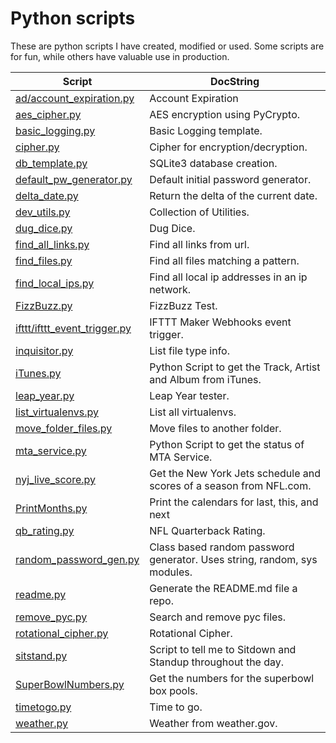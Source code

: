 # Python scripts

These are python scripts I have created, modified or used. Some scripts are for fun, while others have valuable use in production.


| Script  | DocString |
| ------------- | ------------- |
|<a href="./ad/account_expiration.py">ad/account_expiration.py</a>|Account Expiration|
|<a href="./aes_cipher.py">aes_cipher.py</a>|AES encryption using PyCrypto.|
|<a href="./basic_logging.py">basic_logging.py</a>|Basic Logging template.|
|<a href="./cipher.py">cipher.py</a>|Cipher for encryption/decryption.|
|<a href="./db_template.py">db_template.py</a>|SQLite3 database creation.|
|<a href="./default_pw_generator.py">default_pw_generator.py</a>|Default initial password generator.|
|<a href="./delta_date.py">delta_date.py</a>|Return the delta of the current date.|
|<a href="./dev_utils.py">dev_utils.py</a>|Collection of Utilities.|
|<a href="./dug_dice.py">dug_dice.py</a>|Dug Dice.|
|<a href="./find_all_links.py">find_all_links.py</a>|Find all links from url.|
|<a href="./find_files.py">find_files.py</a>|Find all files matching a pattern.|
|<a href="./find_local_ips.py">find_local_ips.py</a>|Find all local ip addresses in an ip network.|
|<a href="./FizzBuzz.py">FizzBuzz.py</a>|FizzBuzz Test.|
|<a href="./ifttt/ifttt_event_trigger.py">ifttt/ifttt_event_trigger.py</a>|IFTTT Maker Webhooks event trigger.|
|<a href="./inquisitor.py">inquisitor.py</a>|List file type info.|
|<a href="./iTunes.py">iTunes.py</a>|Python Script to get the Track, Artist and Album from iTunes. |
|<a href="./leap_year.py">leap_year.py</a>|Leap Year tester.|
|<a href="./list_virtualenvs.py">list_virtualenvs.py</a>|List all virtualenvs.|
|<a href="./move_folder_files.py">move_folder_files.py</a>|Move files to another folder.|
|<a href="./mta_service.py">mta_service.py</a>|Python Script to get the status of MTA Service.|
|<a href="./nyj_live_score.py">nyj_live_score.py</a>|Get the New York Jets schedule and scores of a season from NFL.com.|
|<a href="./PrintMonths.py">PrintMonths.py</a>|Print the calendars for last, this, and next|
|<a href="./qb_rating.py">qb_rating.py</a>|NFL Quarterback Rating.|
|<a href="./random_password_gen.py">random_password_gen.py</a>|Class based random password generator.  Uses string, random, sys modules.|
|<a href="./readme.py">readme.py</a>|Generate the README.md file a repo.|
|<a href="./remove_pyc.py">remove_pyc.py</a>|Search and remove pyc files.|
|<a href="./rotational_cipher.py">rotational_cipher.py</a>|Rotational Cipher.|
|<a href="./sitstand.py">sitstand.py</a>|Script to tell me to Sitdown and Standup throughout the day.|
|<a href="./SuperBowlNumbers.py">SuperBowlNumbers.py</a>|Get the numbers for the superbowl box pools.|
|<a href="./timetogo.py">timetogo.py</a>|Time to go.|
|<a href="./weather.py">weather.py</a>|Weather from weather.gov.|
